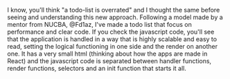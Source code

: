 I know, you'll think "a todo-list is overrated" and I thought the same before seeing and understanding this new approach. Following a model made by a mentor from NUCBA, @Fd1az, I've made a todo list that focus on performance and clear code.
If you check the javascript code, you'll see that the application is handled in a way that is highly scalable and easy to read, setting the logical functioning in one side and the render on another one.
It has a very small html (thinking about how the apps are made in React) and the javascript code is separated between handler functions, render functions, selectors and an init function that starts it all. 


